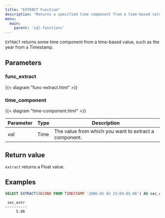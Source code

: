 ```yaml
---
title: "EXTRACT Function"
description: "Returns a specified time component from a time-based value"
menu:
  main:
    parent: 'sql-functions'
---
```


`EXTRACT` returns some time component from a time-based value, such as the year from a Timestamp.

## Parameters

### func_extract

{{< diagram "func-extract.html" >}}

### time_component

{{< diagram "time-component.html" >}}

Parameter | Type | Description
----------|------|------------
_val_ | Time | The value from which you want to extract a component.

## Return value

`extract` returns a Float value.

## Examples

```sql
SELECT EXTRACT(SECOND FROM TIMESTAMP '2006-01-02 15:04:05.06') AS sec_extr;
```
```bash
 sec_extr
----------
     5.06
```
